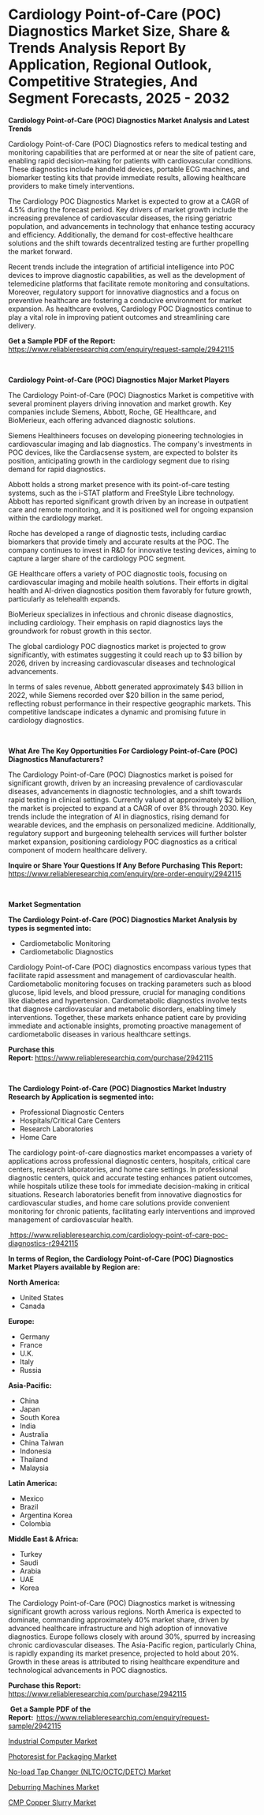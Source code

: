 <p><h1>Cardiology Point-of-Care (POC) Diagnostics Market Size, Share & Trends Analysis Report By Application, Regional Outlook, Competitive Strategies, And Segment Forecasts, 2025 - 2032</h1></p><p><strong>Cardiology Point-of-Care (POC) Diagnostics Market Analysis and Latest Trends</strong></p>
<p><p>Cardiology Point-of-Care (POC) Diagnostics refers to medical testing and monitoring capabilities that are performed at or near the site of patient care, enabling rapid decision-making for patients with cardiovascular conditions. These diagnostics include handheld devices, portable ECG machines, and biomarker testing kits that provide immediate results, allowing healthcare providers to make timely interventions.</p><p>The Cardiology POC Diagnostics Market is expected to grow at a CAGR of 4.5% during the forecast period. Key drivers of market growth include the increasing prevalence of cardiovascular diseases, the rising geriatric population, and advancements in technology that enhance testing accuracy and efficiency. Additionally, the demand for cost-effective healthcare solutions and the shift towards decentralized testing are further propelling the market forward.</p><p>Recent trends include the integration of artificial intelligence into POC devices to improve diagnostic capabilities, as well as the development of telemedicine platforms that facilitate remote monitoring and consultations. Moreover, regulatory support for innovative diagnostics and a focus on preventive healthcare are fostering a conducive environment for market expansion. As healthcare evolves, Cardiology POC Diagnostics continue to play a vital role in improving patient outcomes and streamlining care delivery.</p></p>
<p><strong>Get a Sample PDF of the Report:&nbsp;</strong> <a href="https://www.reliableresearchiq.com/enquiry/request-sample/2942115?utm_campaign=1140&utm_medium=2&utm_source=Github&utm_content=ia&utm_term=15032025&utm_id=cardiology-point-of-care-poc-diagnostics">https://www.reliableresearchiq.com/enquiry/request-sample/2942115</a></p>
<p>&nbsp;</p>
<p><strong>Cardiology Point-of-Care (POC) Diagnostics Major Market Players</strong></p>
<p><p>The Cardiology Point-of-Care (POC) Diagnostics Market is competitive with several prominent players driving innovation and market growth. Key companies include Siemens, Abbott, Roche, GE Healthcare, and BioMerieux, each offering advanced diagnostic solutions.</p><p>Siemens Healthineers focuses on developing pioneering technologies in cardiovascular imaging and lab diagnostics. The company's investments in POC devices, like the Cardiacsense system, are expected to bolster its position, anticipating growth in the cardiology segment due to rising demand for rapid diagnostics.</p><p>Abbott holds a strong market presence with its point-of-care testing systems, such as the i-STAT platform and FreeStyle Libre technology. Abbott has reported significant growth driven by an increase in outpatient care and remote monitoring, and it is positioned well for ongoing expansion within the cardiology market.</p><p>Roche has developed a range of diagnostic tests, including cardiac biomarkers that provide timely and accurate results at the POC. The company continues to invest in R&D for innovative testing devices, aiming to capture a larger share of the cardiology POC segment.</p><p>GE Healthcare offers a variety of POC diagnostic tools, focusing on cardiovascular imaging and mobile health solutions. Their efforts in digital health and AI-driven diagnostics position them favorably for future growth, particularly as telehealth expands.</p><p>BioMerieux specializes in infectious and chronic disease diagnostics, including cardiology. Their emphasis on rapid diagnostics lays the groundwork for robust growth in this sector.</p><p>The global cardiology POC diagnostics market is projected to grow significantly, with estimates suggesting it could reach up to $3 billion by 2026, driven by increasing cardiovascular diseases and technological advancements.</p><p>In terms of sales revenue, Abbott generated approximately $43 billion in 2022, while Siemens recorded over $20 billion in the same period, reflecting robust performance in their respective geographic markets. This competitive landscape indicates a dynamic and promising future in cardiology diagnostics.</p></p>
<p>&nbsp;</p>
<p><strong>What Are The Key Opportunities For Cardiology Point-of-Care (POC) Diagnostics Manufacturers?</strong></p>
<p><p>The Cardiology Point-of-Care (POC) Diagnostics market is poised for significant growth, driven by an increasing prevalence of cardiovascular diseases, advancements in diagnostic technologies, and a shift towards rapid testing in clinical settings. Currently valued at approximately $2 billion, the market is projected to expand at a CAGR of over 8% through 2030. Key trends include the integration of AI in diagnostics, rising demand for wearable devices, and the emphasis on personalized medicine. Additionally, regulatory support and burgeoning telehealth services will further bolster market expansion, positioning cardiology POC diagnostics as a critical component of modern healthcare delivery.</p></p>
<p><strong>Inquire or Share Your Questions If Any Before Purchasing This Report:</strong> <a href="https://www.reliableresearchiq.com/enquiry/pre-order-enquiry/2942115?utm_campaign=1140&utm_medium=2&utm_source=Github&utm_content=ia&utm_term=15032025&utm_id=cardiology-point-of-care-poc-diagnostics">https://www.reliableresearchiq.com/enquiry/pre-order-enquiry/2942115</a></p>
<p>&nbsp;</p>
<p><strong>Market Segmentation</strong></p>
<p><strong>The Cardiology Point-of-Care (POC) Diagnostics Market Analysis by types is segmented into:</strong></p>
<p><ul><li>Cardiometabolic Monitoring</li><li>Cardiometabolic Diagnostics</li></ul></p>
<p><p>Cardiology Point-of-Care (POC) diagnostics encompass various types that facilitate rapid assessment and management of cardiovascular health. Cardiometabolic monitoring focuses on tracking parameters such as blood glucose, lipid levels, and blood pressure, crucial for managing conditions like diabetes and hypertension. Cardiometabolic diagnostics involve tests that diagnose cardiovascular and metabolic disorders, enabling timely interventions. Together, these markets enhance patient care by providing immediate and actionable insights, promoting proactive management of cardiometabolic diseases in various healthcare settings.</p></p>
<p><strong>Purchase this Report:&nbsp;</strong><a href="https://www.reliableresearchiq.com/purchase/2942115?utm_campaign=1140&utm_medium=2&utm_source=Github&utm_content=ia&utm_term=15032025&utm_id=cardiology-point-of-care-poc-diagnostics">https://www.reliableresearchiq.com/purchase/2942115</a></p>
<p>&nbsp;</p>
<p><strong>The Cardiology Point-of-Care (POC) Diagnostics Market Industry Research by Application is segmented into:</strong></p>
<p><ul><li>Professional Diagnostic Centers</li><li>Hospitals/Critical Care Centers</li><li>Research Laboratories</li><li>Home Care</li></ul></p>
<p><p>The cardiology point-of-care diagnostics market encompasses a variety of applications across professional diagnostic centers, hospitals, critical care centers, research laboratories, and home care settings. In professional diagnostic centers, quick and accurate testing enhances patient outcomes, while hospitals utilize these tools for immediate decision-making in critical situations. Research laboratories benefit from innovative diagnostics for cardiovascular studies, and home care solutions provide convenient monitoring for chronic patients, facilitating early interventions and improved management of cardiovascular health.</p></p>
<p><a href="https://www.reliableresearchiq.com/cardiology-point-of-care-poc-diagnostics-r2942115?utm_campaign=1140&utm_medium=2&utm_source=Github&utm_content=ia&utm_term=15032025&utm_id=cardiology-point-of-care-poc-diagnostics">&nbsp;https://www.reliableresearchiq.com/cardiology-point-of-care-poc-diagnostics-r2942115</a></p>
<p><strong>In terms of Region, the Cardiology Point-of-Care (POC) Diagnostics Market Players available by Region are:</strong></p>
<p>
    <p> <strong> North America: </strong>
        <ul>
            <li>United States</li>
            <li>Canada</li>
        </ul>
        </p> 
    <p> <strong> Europe: </strong>
        <ul>
            <li>Germany</li>
            <li>France</li>
            <li>U.K.</li>
            <li>Italy</li>
            <li>Russia</li>
        </ul>
        </p> 
    <p> <strong> Asia-Pacific: </strong>
        <ul>
            <li>China</li>
            <li>Japan</li>
            <li>South Korea</li>
            <li>India</li>
            <li>Australia</li>
            <li>China Taiwan</li>
            <li>Indonesia</li>
            <li>Thailand</li>
            <li>Malaysia</li>
        </ul>
        </p> 
    <p> <strong> Latin America: </strong>
        <ul>
            <li>Mexico</li>
            <li>Brazil</li>
            <li>Argentina Korea</li>
            <li>Colombia</li>
        </ul>
        </p> 
    <p> <strong> Middle East & Africa: </strong>
        <ul>
            <li>Turkey</li>
            <li>Saudi</li>
            <li>Arabia</li>
            <li>UAE</li>
            <li>Korea</li>
        </ul>
    </p>
    </p>
<p><p>The Cardiology Point-of-Care (POC) Diagnostics market is witnessing significant growth across various regions. North America is expected to dominate, commanding approximately 40% market share, driven by advanced healthcare infrastructure and high adoption of innovative diagnostics. Europe follows closely with around 30%, spurred by increasing chronic cardiovascular diseases. The Asia-Pacific region, particularly China, is rapidly expanding its market presence, projected to hold about 20%. Growth in these areas is attributed to rising healthcare expenditure and technological advancements in POC diagnostics.</p></p>
<p><strong>Purchase this Report: </strong><a href="https://www.reliableresearchiq.com/purchase/2942115?utm_campaign=1140&utm_medium=2&utm_source=Github&utm_content=ia&utm_term=15032025&utm_id=cardiology-point-of-care-poc-diagnostics">https://www.reliableresearchiq.com/purchase/2942115</a></p>
<p>&nbsp;<strong>Get a Sample PDF of the Report:&nbsp;&nbsp;</strong><a href="https://www.reliableresearchiq.com/enquiry/request-sample/2942115?utm_campaign=1140&utm_medium=2&utm_source=Github&utm_content=ia&utm_term=15032025&utm_id=cardiology-point-of-care-poc-diagnostics">https://www.reliableresearchiq.com/enquiry/request-sample/2942115</a></p>
<p><strong></strong></p>
<p><p><a href="https://github.com/motosyuliq/Market-Research-Report-List-1/blob/main/industrial-computer-market.md?utm_campaign=1140&utm_medium=2&utm_source=Github&utm_content=ia&utm_term=15032025&utm_id=cardiology-point-of-care-poc-diagnostics">Industrial Computer Market</a></p><p><a href="https://github.com/muskoaizahfi/Market-Research-Report-List-1/blob/main/photoresist-for-packaging-market.md?utm_campaign=1140&utm_medium=2&utm_source=Github&utm_content=ia&utm_term=15032025&utm_id=cardiology-point-of-care-poc-diagnostics">Photoresist for Packaging Market</a></p><p><a href="https://github.com/thapabylers2/Market-Research-Report-List-1/blob/main/no-load-tap-changer-nltcoctcdetc-market.md?utm_campaign=1140&utm_medium=2&utm_source=Github&utm_content=ia&utm_term=15032025&utm_id=cardiology-point-of-care-poc-diagnostics">No-load Tap Changer (NLTC/OCTC/DETC) Market</a></p><p><a href="https://github.com/lotoahshaiek/Market-Research-Report-List-1/blob/main/deburring-machines-market.md?utm_campaign=1140&utm_medium=2&utm_source=Github&utm_content=ia&utm_term=15032025&utm_id=cardiology-point-of-care-poc-diagnostics">Deburring Machines Market</a></p><p><a href="https://github.com/ryantindyaiz/Market-Research-Report-List-1/blob/main/cmp-copper-slurry-market.md?utm_campaign=1140&utm_medium=2&utm_source=Github&utm_content=ia&utm_term=15032025&utm_id=cardiology-point-of-care-poc-diagnostics">CMP Copper Slurry Market</a></p></p>